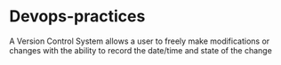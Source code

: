 # Devops-practices

A Version Control System allows a user to freely make modifications or changes with the
ability to record the date/time and state of the change
